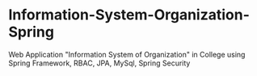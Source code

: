 # Information-System-Organization-Spring
Web Application "Information System of Organization" in College using Spring Framework, RBAC, JPA, MySql, Spring Security
